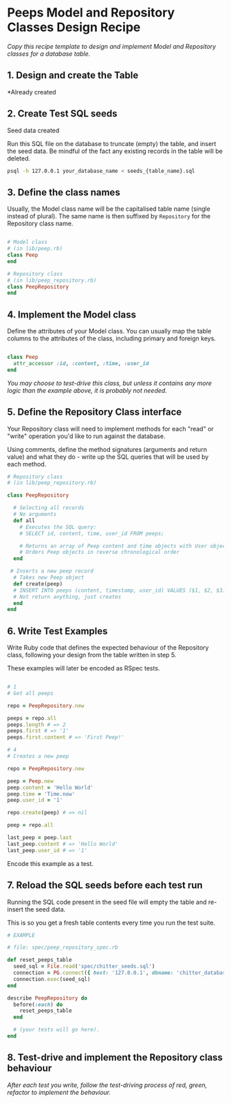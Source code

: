  # Peeps Model and Repository Classes Design Recipe

 _Copy this recipe template to design and implement Model and Repository classes for a database table._

 ## 1. Design and create the Table
 
 *Already created
 
 ## 2. Create Test SQL seeds
 
 Seed data created
 
 Run this SQL file on the database to truncate (empty) the table, and insert the seed data. Be mindful of the fact any existing records in the table will be deleted.
 
 ```bash
 psql -h 127.0.0.1 your_database_name < seeds_{table_name}.sql
 ```
 
 ## 3. Define the class names
 
 Usually, the Model class name will be the capitalised table name (single instead of plural). The same name is then suffixed by `Repository` for the Repository class name.
 
 ```ruby
 
 # Model class
 # (in lib/peep.rb)
 class Peep
 end
 
 # Repository class
 # (in lib/peep_repository.rb)
 class PeepRepository
 end
 ```
 
 ## 4. Implement the Model class
 
 Define the attributes of your Model class. You can usually map the table columns to the attributes of the class, including primary and foreign keys.
 
 ```ruby
 
 class Peep
   attr_accessor :id, :content, :time, :user_id
 end
 
 ```
 
 *You may choose to test-drive this class, but unless it contains any more logic than the example above, it is probably not needed.*
 
 ## 5. Define the Repository Class interface
 
 Your Repository class will need to implement methods for each "read" or "write" operation you'd like to run against the database.
 
 Using comments, define the method signatures (arguments and return value) and what they do - write up the SQL queries that will be used by each method.
 
 ```ruby
 # Repository class
 # (in lib/peep_repository.rb)
 
 class PeepRepository
 
   # Selecting all records
   # No arguments
   def all
     # Executes the SQL query:
     # SELECT id, content, time, user_id FROM peeps;
 
     # Returns an array of Peep content and time objects with User objects of name and username using associated user_id
     # Orders Peep objects in reverse chronological order
   end
 
  # Inserts a new peep record
   # Takes new Peep object
   def create(peep)
   # INSERT INTO peeps (content, timestamp, user_id) VALUES ($1, $2, $3);
   # Not return anything, just creates
   end
 end
 ```
 
 ## 6. Write Test Examples
 
 Write Ruby code that defines the expected behaviour of the Repository class, following your design from the table written in step 5.
 
 These examples will later be encoded as RSpec tests.
 
 ```ruby
 
 # 1
 # Get all peeps
 
 repo = PeepRepository.new
 
 peeps = repo.all
 peeps.length # => 2
 peeps.first # => '1'
 peeps.first.content # => 'First Peep!'
 
 # 4
 # Creates a new peep
 
 repo = PeepRepository.new
 
 peep = Peep.new
 peep.content = 'Hello World'
 peep.time = 'Time.now'
 peep.user_id = '1'
 
 repo.create(peep) # => nil
 
 peep = repo.all
 
 last_peep = peep.last
 last_peep.content # => 'Hello World'
 last_peep.user_id # => '1'
 ```
 
 Encode this example as a test.
 
 ## 7. Reload the SQL seeds before each test run
 
 Running the SQL code present in the seed file will empty the table and re-insert the seed data.
 
 This is so you get a fresh table contents every time you run the test suite.
 
 ```ruby
 # EXAMPLE
 
 # file: spec/peep_repository_spec.rb
 
 def reset_peeps_table
   seed_sql = File.read('spec/chitter_seeds.sql')
   connection = PG.connect({ host: '127.0.0.1', dbname: 'chitter_database' })
   connection.exec(seed_sql)
 end
 
 describe PeepRepository do
   before(:each) do 
     reset_peeps_table
   end
 
   # (your tests will go here).
 end
 ```
 
 ## 8. Test-drive and implement the Repository class behaviour
 
 _After each test you write, follow the test-driving process of red, green, refactor to implement the behaviour._